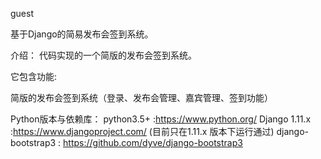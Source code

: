 guest

基于Django的简易发布会签到系统。


介绍：
代码实现的一个简版的发布会签到系统。

它包含功能:

简版的发布会签到系统（登录、发布会管理、嘉宾管理、签到功能）


Python版本与依赖库：
python3.5+ :https://www.python.org/
Django 1.11.x :https://www.djangoproject.com/ (目前只在1.11.x 版本下运行通过)
django-bootstrap3 : https://github.com/dyve/django-bootstrap3
